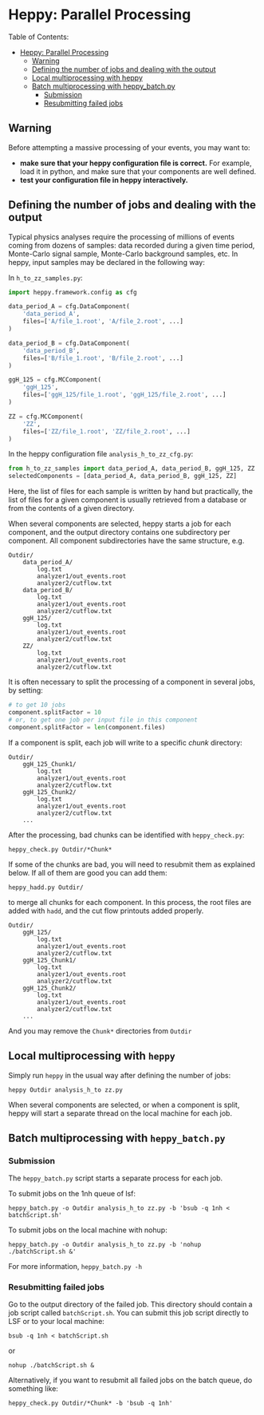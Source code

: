 # Heppy: Parallel Processing

Table of Contents:

  * [Heppy: Parallel Processing](#heppy-parallel-processing)
    * [Warning](#warning)
    * [Defining the number of jobs and dealing with the output](#defining-the-number-of-jobs-and-dealing-with-the-output)
    * [Local multiprocessing with heppy](#local-multiprocessing-with-heppy)
    * [Batch multiprocessing with heppy\_batch\.py](#batch-multiprocessing-with-heppy_batchpy)
      * [Submission](#submission)
      * [Resubmitting failed jobs](#resubmitting-failed-jobs)


## Warning 

Before attempting a massive processing of your events, you may want to:

* **make sure that your heppy configuration file is correct.** For example, load it in python, and make sure that your components are well defined. 
* **test your configuration file in heppy interactively.**

## Defining the number of jobs and dealing with the output

Typical physics analyses require the processing of millions of events coming from dozens of samples: data recorded during a given time period, Monte-Carlo signal sample, Monte-Carlo background samples, etc. 
In heppy, input samples may be declared in the following way: 

In `h_to_zz_samples.py`:

```python
import heppy.framework.config as cfg

data_period_A = cfg.DataComponent(
	'data_period_A',
	files=['A/file_1.root', 'A/file_2.root', ...]
)

data_period_B = cfg.DataComponent(
	'data_period_B',
	files=['B/file_1.root', 'B/file_2.root', ...]
)

ggH_125 = cfg.MCComponent(
	'ggH_125', 
	files=['ggH_125/file_1.root', 'ggH_125/file_2.root', ...]
)

ZZ = cfg.MCComponent(
	'ZZ', 
	files=['ZZ/file_1.root', 'ZZ/file_2.root', ...]
)
```

In the heppy configuration file `analysis_h_to_zz_cfg.py`: 

```python
from h_to_zz_samples import data_period_A, data_period_B, ggH_125, ZZ
selectedComponents = [data_period_A, data_period_B, ggH_125, ZZ]
```

Here, the list of files for each sample is written by hand but practically, the list of files for a given component is usually retrieved from a database or from the contents of a given directory.

When several components are selected, heppy starts a job for each component, and the output directory contains one subdirectory per component. All component subdirectories have the same structure, e.g.

```
Outdir/ 
	data_period_A/
		log.txt
		analyzer1/out_events.root
		analyzer2/cutflow.txt
	data_period_B/
		log.txt
		analyzer1/out_events.root
		analyzer2/cutflow.txt
	ggH_125/
		log.txt
		analyzer1/out_events.root
		analyzer2/cutflow.txt
	ZZ/
		log.txt
		analyzer1/out_events.root
		analyzer2/cutflow.txt	
```

It is often necessary to split the processing of a component in several jobs, by setting:

```python
# to get 10 jobs
component.splitFactor = 10
# or, to get one job per input file in this component
component.splitFactor = len(component.files)
```

If a component is split, each job will write to a specific _chunk_ directory: 

```
Outdir/
	ggH_125_Chunk1/
		log.txt
		analyzer1/out_events.root
		analyzer2/cutflow.txt	
	ggH_125_Chunk2/
		log.txt
		analyzer1/out_events.root
		analyzer2/cutflow.txt
	...	
```	

After the processing, bad chunks can be identified with `heppy_check.py`: 

```
heppy_check.py Outdir/*Chunk*
```

If some of the chunks are bad, you will need to resubmit them as explained below. If all of them are good you can add them: 

```
heppy_hadd.py Outdir/ 
```

to merge all chunks for each component. In this process, the root files are added with `hadd`, and the cut flow printouts added properly. 

```
Outdir/
	ggH_125/
		log.txt
		analyzer1/out_events.root
		analyzer2/cutflow.txt		
	ggH_125_Chunk1/
		log.txt
		analyzer1/out_events.root
		analyzer2/cutflow.txt	
	ggH_125_Chunk2/
		log.txt
		analyzer1/out_events.root
		analyzer2/cutflow.txt
	...	
```	

And you may remove the `Chunk*` directories from `Outdir`

## Local multiprocessing with `heppy`

Simply run `heppy` in the usual way after defining the number of jobs:

```heppy Outdir analysis_h_to zz.py``` 

When several components are selected, or when a component is split, heppy will start a separate thread on the local machine for each job. 

## Batch multiprocessing with `heppy_batch.py`

### Submission 

The `heppy_batch.py` script starts a separate process for each job.

To submit jobs on the 1nh queue of lsf: 

```
heppy_batch.py -o Outdir analysis_h_to zz.py -b 'bsub -q 1nh < batchScript.sh'
```

To submit jobs on the local machine with nohup:

```
heppy_batch.py -o Outdir analysis_h_to zz.py -b 'nohup ./batchScript.sh &'
```

For more information, ```heppy_batch.py -h```

### Resubmitting failed jobs

Go to the output directory of the failed job. This directory should contain a job script called `batchScript.sh`.
You can submit this job script directly to LSF or to your local machine:  

```
bsub -q 1nh < batchScript.sh
```

or 

```
nohup ./batchScript.sh &
```

Alternatively, if you want to resubmit all failed jobs on the batch queue, do something like:

```
heppy_check.py Outdir/*Chunk* -b 'bsub -q 1nh'
```
